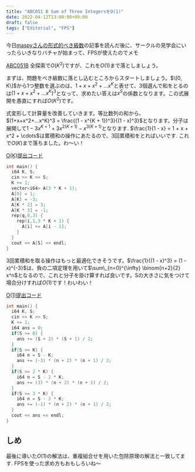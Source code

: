 ```yaml
---
title: "ABC051 B Sum of Three IntegersをO(1)"
date: 2022-04-12T13:00:00+09:00
draft: false
tags: ["Editorial", "FPS"]
---
```


今日[maspyさんの形式的べき級数](https://maspypy.com/category/%e5%bd%a2%e5%bc%8f%e7%9a%84%e3%81%b9%e3%81%8d%e7%b4%9a%e6%95%b0%e8%a7%a3%e8%aa%ac)の記事を読んだ後に、サークルの見学会にいったらいきなりバチャが始まって、FPSが使えたのでメモ

[ABC051B](https://atcoder.jp/contests/abc051/tasks/abc051_b) 全探索で$O(K^2)$ですが、これを$O(1)$まで落としましょう。


まずは、問題をべき級数に落とし込むところからスタートしましょう。$\[0, K\]$から1つ整数を選ぶのは、$1+x+x^2+...x^K$と表せて、3個選んで和をとるのは$(1+x+x^2+...x^K)^3$となって、求めたい答えは$x^S$の係数となります。この式展開を愚直にすれば$O(K^2)$です。

式変形して計算量を改善していきます。等比数列の和から、$(1+x+x^2+...x^K)^3 = \frac{(1 - x^{K + 1})^3}{(1 - x)^3}$となります。分子は展開して$1 - 3 x^{K + 1} + 3 x^{2 (K + 1)} - x^{3(K + 1)}$となります. $\frac{1}{1 - x} = 1 + x + x^2 + \cdots$は累積和の操作にあたるので、3回累積和をとればいいです. これで$O(K)$まで落ちました。わ〜い！

[O(K)提出コード](https://atcoder.jp/contests/abc051/submissions/30929013)

```cpp
int main() {
  i64 K, S;
  cin >> K >> S;
  K += 1;
  vector<i64> A(3 * K + 1);
  A[0] = 1;
  A[K] = -3;
  A[K * 2] = 3;
  A[K * 3] = -1;
  rep(q,0,3) {
    rep(i,1,3 * K + 1) {
      A[i] += A[i - 1];
    }
  }
  cout << A[S] << endl;
}
```

3回累積和を取る操作はもっと最適化できそうです。$\frac{1}{(1 - x)^3} = (1 - x)^{-3}$は、負の二項定理を用いて$\sum\_{n=0}^{\infty} \binom{n+2}{2} x^n$となるので、これと分子を掛け算すれば良いです。Sの大きさに気をつけて場合分けすれば$O(1)$です！わいわい！

[O(1)提出コード](https://atcoder.jp/contests/abc051/submissions/30929197)

```cpp
int main() {
  i64 K, S;
  cin >> K >> S;
  K += 1;
  i64 ans = 0;
  if(S >= 0) {
    ans += (S + 2) * (S + 1) / 2;
  }
  if(S >= K) {
    i64 n = S - K;
    ans += (-3) * (n + 2) * (n + 1) / 2;
  }
  if(S >= 2 * K) {
    i64 n = S - 2 * K;
    ans += (3) * (n + 2) * (n + 1) / 2;
  }
  if(S >= 3 * K) {
    i64 n = S - 3 * K;
    ans += (-1) * (n + 2) * (n + 1) / 2;
  }
  cout << ans << endl;
}
```

## しめ

最後に導いた$O(1)$の解法は、重複組合せを用いた包除原理の解法と一致してます. FPSを使った求め方もおもしろいね〜
